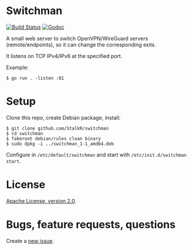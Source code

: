 # Switchman

[![Build Status][build-img]][build] [![Godoc][godoc-img]][godoc]

[build]: https://github.com/StalkR/switchman/actions/workflows/build.yml
[build-img]: https://github.com/StalkR/switchman/actions/workflows/build.yml/badge.svg
[godoc]: https://godoc.org/github.com/StalkR/switchman
[godoc-img]: https://godoc.org/github.com/StalkR/switchman?status.png

A small web server to switch OpenVPN/WireGuard servers (remote/endpoints), so
it can change the corresponding exits.

It listens on TCP IPv4/IPv6 at the specified port.

Example:

    $ go run . -listen :81

# Setup

Clone this repo, create Debian package, install:

    $ git clone github.com/StalkR/switchman
    $ cd switchman
    $ fakeroot debian/rules clean binary
    $ sudo dpkg -i ../switchman_1-1_amd64.deb

Configure in `/etc/default/switchman` and start with `/etc/init.d/switchman start`.

# License

[Apache License, version 2.0](http://www.apache.org/licenses/LICENSE-2.0).

# Bugs, feature requests, questions

Create a [new issue](https://github.com/StalkR/switchman/issues/new).
